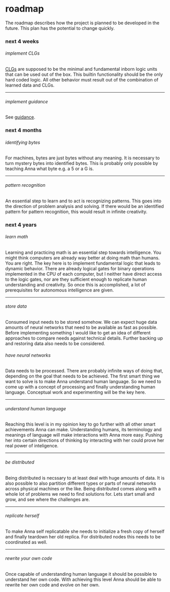 # roadmap
The roadmap describes how the project is planned to be developed in the future.
This plan has the potential to change quickly.

### next 4 weeks

###### implement CLGs
[CLGs](/doc/concept/clg.md) are supposed to be the minimal and fundamental
inborn logic units that can be used out of the box. This builtin functionality
should be the only hard coded logic. All other behavior must result out of the
combination of learned data and CLGs.

---

###### implement guidance
See [guidance](/doc/challenge/guidance.md).

### next 4 months

###### identifying bytes
For machines, bytes are just bytes without any meaning. It is necessary to turn
mystery bytes into identified bytes. This is probably only possible by teaching
Anna what byte e.g. a 5 or a G is.

---

###### pattern recognition
An essential step to learn and to act is recognizing patterns. This goes into
the direction of problem analysis and solving. If there would be an identified
pattern for pattern recognition, this would result in infinite creativity.


### next 4 years

###### learn math
Learning and practicing math is an essential step towards intelligence. You
might think computers are already way better at doing math than humans. You are
right. The key here is to implement fundamental logic that leads to dynamic
behavior. There are already logical gates for binary operations implemented in
the CPU of each computer, but I neither have direct access to the logic gates,
nor are they sufficient enough to replicate human understanding and creativity.
So once this is accomplished, a lot of prerequisites for autonomous intelligence
are given.

---

###### store data
Consumed input needs to be stored somehow. We can expect huge data amounts of
neural networks that need to be available as fast as possible. Before
implementing something I would like to get an idea of different approaches to
compare needs against technical details. Further backing up and restoring data
also needs to be considered.
###### have neural networks
Data needs to be processed. There are probably infinite ways of doing that,
depending on the goal that needs to be achieved. The first smart thing we want
to solve is to make Anna understand human language. So we need to come up with
a concept of processing and finally understanding human language. Conceptual
work and experimenting will be the key here.

---

###### understand human language
Reaching this level is in my opinion key to go further with all other smart
achievements Anna can make. Understanding humans, its terminology and meanings
of language will make interactions with Anna more easy. Pushing her into
certain directions of thinking by interacting with her could prove her real
power of inteligence.

---

###### be distributed
Being distributed is necssary to at least deal with huge amounts of data. It is
also possible to also partition different types or parts of neural networks
across physical machines or the like. Being distributed comes along with a
whole lot of problems we need to find solutions for. Lets start small and grow,
and see where the challenges are.

---

###### replicate herself
To make Anna self replicatable she needs to initialize a fresh copy of herself
and finally teardown her old replica. For distributed nodes this needs to be
coordinated as well.

---

###### rewrite your own code
Once capable of understanding human language it should be possible to
understand her own code. With achieving this level Anna should be able to
rewrite her own code and evolve on her own.

